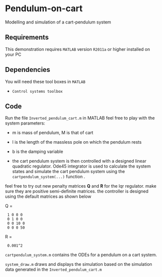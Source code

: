 # Pendulum-on-cart
Modelling and simulation of a cart-pendulum system

## Requirements
This demonstration requires `MATLAB` version `R2011a` or higher installed on your PC

## Dependencies
You will need these tool boxes in `MATLAB` 
- `Control systems toolbox`

## Code
Run the file `Inverted_pendulum_cart.m` in MATLAB 
feel free to play with the system parameters:
- m is mass of pendulum, M is that of cart
- l is the length of the massless pole on which the pendulum rests
- b is the damping variable 

- the cart pendulum system is then controlled with a designed linear quadratic regulator. Ode45 integrator is used to calculate the system states and simulate the cart pendulum system using the `cartpendulum_system(...)` function .

feel free to try out new penalty matrices **Q** and **R** for the lqr regulator. make sure they are positive semi-definite matrices. 
the controller is designed using the default matrices as shown below

Q =  
     
     1 0 0 0
     0 1 0 0
     0 0 10 0
     0 0 0 50
     
R = 

     0.001^2
     
`cartpendulum_system.m` contains the ODEs for a pendulum on a cart system.

`system_draw.m` draws and displays the simulation based on the simulation data generated in the `Inverted_pendulum_cart.m`

